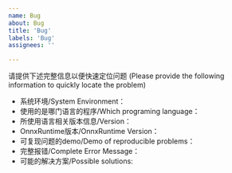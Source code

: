 ```yaml
---
name: Bug
about: Bug
title: 'Bug'
labels: 'Bug'
assignees: ''

---
```


请提供下述完整信息以便快速定位问题
(Please provide the following information to quickly locate the problem)
- 系统环境/System Environment：
- 使用的是哪门语言的程序/Which programing language：
- 所使用语言相关版本信息/Version：
- OnnxRuntime版本/OnnxRuntime Version：
- 可复现问题的demo/Demo of reproducible problems：
- 完整报错/Complete Error Message：
- 可能的解决方案/Possible solutions: